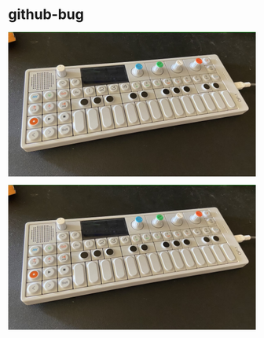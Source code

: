 # github-bug

<p align="center">
  <img src="testimage.png" width="520">
</p>

<p align="center">
  <img src="images/testimage2.png" width="520">
</p>
